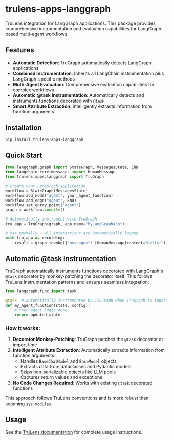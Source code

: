 # trulens-apps-langgraph

TruLens integration for LangGraph applications. This package provides comprehensive instrumentation and evaluation capabilities for LangGraph-based multi-agent workflows.

## Features

- **Automatic Detection**: TruGraph automatically detects LangGraph applications
- **Combined Instrumentation**: Inherits all LangChain instrumentation plus LangGraph-specific methods
- **Multi-Agent Evaluation**: Comprehensive evaluation capabilities for complex workflows
- **Automatic @task Instrumentation**: Automatically detects and instruments functions decorated with `@task`
- **Smart Attribute Extraction**: Intelligently extracts information from function arguments

## Installation

```bash
pip install trulens-apps-langgraph
```

## Quick Start

```python
from langgraph.graph import StateGraph, MessagesState, END
from langchain_core.messages import HumanMessage
from trulens.apps.langgraph import TruGraph

# Create your LangGraph application
workflow = StateGraph(MessagesState)
workflow.add_node("agent", your_agent_function)
workflow.add_edge("agent", END)
workflow.set_entry_point("agent")
graph = workflow.compile()

# Automatically instrument with TruGraph
tru_app = TruGraph(graph, app_name="MyLangGraphApp")

# Use normally - all interactions are automatically logged
with tru_app as recording:
    result = graph.invoke({"messages": [HumanMessage(content="Hello!")]})
```

## Automatic @task Instrumentation

TruGraph automatically instruments functions decorated with LangGraph's `@task` decorator by monkey-patching the decorator itself. This follows TruLens instrumentation patterns and ensures seamless integration:

```python
from langgraph.func import task

@task  # Automatically instrumented by TruGraph when TruGraph is imported
def my_agent_function(state, config):
    # Your agent logic here
    return updated_state
```

### How it works:

1. **Decorator Monkey-Patching**: TruGraph patches the `@task` decorator at import time
2. **Intelligent Attribute Extraction**: Automatically extracts information from function arguments:
   - Handles `BaseChatModel` and `BaseModel` objects
   - Extracts data from dataclasses and Pydantic models
   - Skips non-serializable objects like LLM pools
   - Captures return values and exceptions
3. **No Code Changes Required**: Works with existing `@task` decorated functions

This approach follows TruLens conventions and is more robust than scanning `sys.modules`.

## Usage

See the [TruLens documentation](https://trulens.org/getting_started/) for complete usage instructions.
